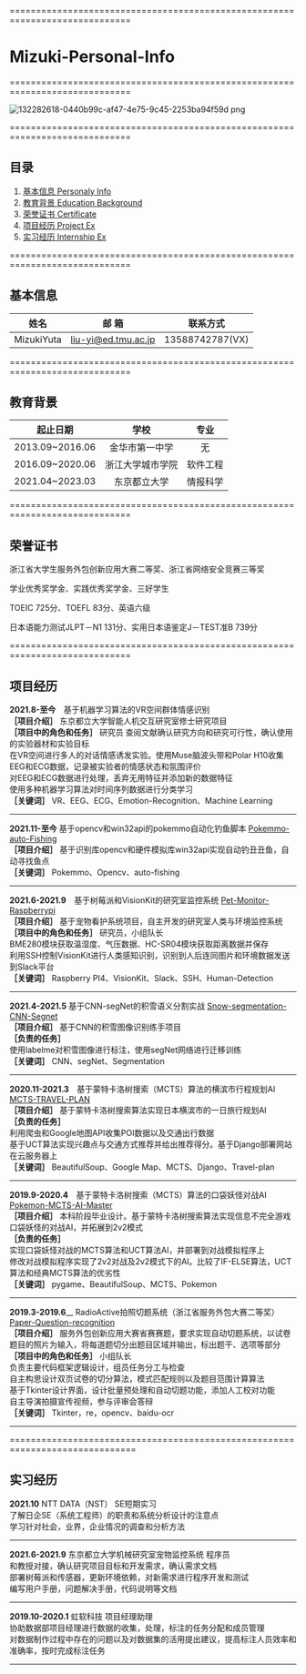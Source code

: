 =============================================================================

# Mizuki-Personal-Info

=============================================================================  

![132282618-0440b99c-af47-4e75-9c45-2253ba94f59d png](https://user-images.githubusercontent.com/26008298/137834048-a0fed0a0-40a0-44bc-9c72-7a9b8505be48.jpeg)

=============================================================================  

## 目录
1. [基本信息 Personaly Info](#基本信息)
2. [教育背景 Education Background](#教育背景)
3. [荣誉证书 Certificate](#荣誉证书)
4. [项目经历 Project Ex](#项目经历)
5. [实习经历 Internship Ex](#实习经历)

=============================================================================  

## 基本信息  
| 姓名  | 邮    箱 | 联系方式 | 
|  :----:   | :----: | :----: |
|MizukiYuta	 |liu-yi@ed.tmu.ac.jp|13588742787(VX)|

=============================================================================

## 教育背景  
| 起止日期  | 学校 | 专业 | 
|  :----:   | :----: | :----: |
|2013.09~2016.06|	金华市第一中学| 无 |
|2016.09~2020.06|	浙江大学城市学院|	软件工程| 
|2021.04~2023.03|	东京都立大学|	情报科学| 

=============================================================================

## 荣誉证书
浙江省大学生服务外包创新应用大赛二等奖、浙江省网络安全竞赛三等奖

学业优秀奖学金、实践优秀奖学金、三好学生  

TOEIC 725分、TOEFL 83分、英语六级  

日本语能力测试JLPT－N1 131分、实用日本语鉴定J－TEST准B 739分  

=============================================================================

## 项目经历
__2021.8-至今__　基于机器学习算法的VR空间群体情感识别  
**［项目介绍］** 东京都立大学智能人机交互研究室修士研究项目  
**［项目中的角色和任务］**  研究员 
查阅文献确认研究方向和研究可行性，确认使用的实验器材和实验目标  
在VR空间进行多人的对话情感诱发实验。使用Muse脑波头带和Polar H10收集EEG和ECG数据，记录被实验者的情感状态和氛围评价  
对EEG和ECG数据进行处理，丢弃无用特征并添加新的数据特征  
使用多种机器学习算法对时间序列数据进行分类学习  
**［关键词］** VR、EEG、ECG、Emotion-Recognition、Machine Learning  

------------------------------------------------------------------------------  

__2021.11-至今__ 基于opencv和win32api的pokemmo自动化钓鱼脚本 [Pokemmo-auto-Fishing](https://github.com/blue-sky-sea/Pokemmo-auto-Fishing)  
**［项目介绍］** 基于识别库opencv和硬件模拟库win32api实现自动钓丑丑鱼，自动寻找鱼点   
**［关键词］** Pokemmo、Opencv、auto-fishing  

------------------------------------------------------------------------------  

__2021.6-2021.9__　基于树莓派和VisionKit的研究室监控系统 [Pet-Monitor-Raspberrypi](https://github.com/blue-sky-sea/Pet-Monitor-Raspberrypi)   
**［项目介绍］** 基于宠物看护系统项目，自主开发的研究室人类与环境监控系统  
**［项目中的角色和任务］** 研究员，小组队长  
BME280模块获取温湿度、气压数据、HC-SR04模块获取距离数据并保存  
利用SSH控制VisionKit进行人类感知识别，识别到人后连同图片和环境数据发送到Slack平台  
**［关键词］** Raspberry PI4、VisionKit、Slack、SSH、Human-Detection 

------------------------------------------------------------------------------

__2021.4-2021.5__  基于CNN-segNet的积雪语义分割实战 [Snow-segmentation-CNN-Segnet](https://github.com/blue-sky-sea/Snow-segmentation-CNN-Segnet)  
**［项目介绍］** 基于CNN的积雪图像识别练手项目  
**［负责的任务］**   
使用labelme对积雪图像进行标注，使用segNet网络进行迁移训练  
**［关键词］** CNN、segNet、Segmentation  

------------------------------------------------------------------------------

__2020.11-2021.3__　基于蒙特卡洛树搜索（MCTS）算法的横滨市行程规划AI [MCTS-TRAVEL-PLAN](https://github.com/blue-sky-sea/MCTS-TRAVEL-PLAN)  
**［项目介绍］** 基于蒙特卡洛树搜索算法实现日本横滨市的一日旅行规划AI  
**［负责的任务］**  
利用爬虫和Google地图API收集POI数据以及交通出行数据  
基于UCT算法实现兴趣点与交通方式推荐并给出推荐得分。基于Django部署网站在云服务器上  
**［关键词］** BeautifulSoup、Google Map、MCTS、Django、Travel-plan  

------------------------------------------------------------------------------

__2019.9-2020.4__　基于蒙特卡洛树搜索（MCTS）算法的口袋妖怪对战AI [Pokemon-MCTS-AI-Master](https://github.com/blue-sky-sea/Pokemon-MCTS-AI-Master)  
**［项目介绍］** 本科阶段毕业设计。基于蒙特卡洛树搜索算法实现信息不完全游戏口袋妖怪的对战AI，并拓展到2v2模式   
**［负责的任务］**    
实现口袋妖怪对战的MCTS算法和UCT算法AI，并部署到对战模拟程序上    
修改对战模拟程序实现了2v2对战及2v2模式下的AI。比较了IF-ELSE算法，UCT算法和经典MCTS算法的优劣性    
**［关键词］** pygame、BeautifulSoup、MCTS、Pokemon    

------------------------------------------------------------------------------

__2019.3-2019.6____ RadioActive拍照切题系统（浙江省服务外包大赛二等奖） [Paper-Question-recognition](https://github.com/blue-sky-sea/Paper-Question-recognition)  
**［项目介绍］** 服务外包创新应用大赛省赛赛题，要求实现自动切题系统，以试卷题目的照片为输入，将每道题切分出题目区域并输出，标出题干、选项等部分  
**［项目中的角色和任务］** 小组队长  
负责主要代码框架逻辑设计，组员任务分工与检查  
自主构思设计双页试卷的切分算法，模式匹配规则以及题目范围计算算法  
基于Tkinter设计界面，设计批量预处理和自动切题功能，添加人工校对功能  
自主导演拍摄宣传视频，参与评审会答辩  
**［关键词］** Tkinter，re，opencv、baidu-ocr  

------------------------------------------------------------------------------

==============================================================================

## 实习经历
__2021.10__ NTT DATA（NST） SE短期实习  
了解日企SE（系统工程师）的职责和系统分析设计的注意点    
学习针对社会，业界，企业情况的调查和分析方法    

------------------------------------------------------------------------------

__2021.6-2021.9__ 东京都立大学机械研究室宠物监控系统 程序员   
和教授对接，确认研究项目目标和开发需求，确认需求文档    
部署树莓派和传感器，更新环境依赖，对新需求进行程序开发和测试    
编写用户手册，问题解决手册，代码说明等文档  

------------------------------------------------------------------------------

__2019.10-2020.1__  虹软科技 项目经理助理  
协助数据部项目经理进行数据的收集，处理，标注的任务分配和成员管理  
对数据制作过程中存在的问题以及对数据集的活用提出建议，提高标注人员效率和准确率，按时完成标注任务  

------------------------------------------------------------------------------
